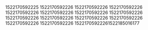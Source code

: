 1522170592225
1522170592226
1522170592226
1522170592226
1522170592226
1522170592226
1522170592226
1522170592226
1522170592226
1522170592226
1522170592226
1522170592226
1522170592226
1522170592226
15221705922261522185016177